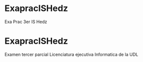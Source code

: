 # ExapracISHedz
Exa Prac 3er IS Hedz

# ExapracISHedz
Examen tercer parcial Licenciatura ejecutiva Informatica de la UDL
